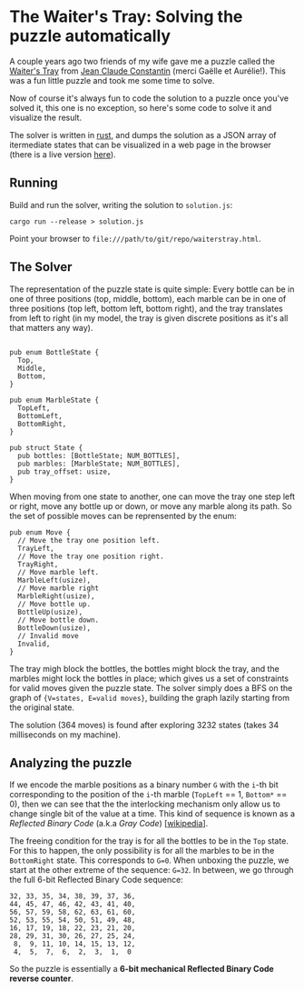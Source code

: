 # The Waiter's Tray: Solving the puzzle automatically

A couple years ago two friends of my wife gave me a puzzle called the [Waiter's Tray](https://www.logicagiochi.com/fr/the-waiters-tray-le-vin-est-servi) from [Jean Claude Constantin](http://www.constantin-jean-clau.de/) (merci Gaëlle et Aurélie!). This was a fun little puzzle and took me some time to solve.

Now of course it's always fun to code the solution to a puzzle once you've solved it, this one is no exception, so here's some code to solve it and visualize the result.

The solver is written in [rust](https://www.rust-lang.org/), and dumps the solution as a JSON array of itermediate states that can be visualized in a web page in the browser (there is a live version [here](http://legrosbuffle.github.io/waiterstray/waiterstray.html)).


## Running

Build and run the solver, writing the solution to `solution.js`:

```
cargo run --release > solution.js
```

Point your browser to `file:///path/to/git/repo/waiterstray.html`.


## The Solver

The representation of the puzzle state is quite simple: Every bottle can be in one of three positions (top, middle, bottom), each marble can be in one of three positions (top left, bottom left, bottom right), and the tray translates from left to right (in my model, the tray is given discrete positions as it's all that matters any way).

```

pub enum BottleState {
  Top,
  Middle,
  Bottom,
}

pub enum MarbleState {
  TopLeft,
  BottomLeft,
  BottomRight,
}

pub struct State {
  pub bottles: [BottleState; NUM_BOTTLES],
  pub marbles: [MarbleState; NUM_BOTTLES],
  pub tray_offset: usize,
}
```

When moving from one state to another, one can move the tray one step left or right, move any bottle up or down, or move any marble along its path. So the set of possible moves can be reprensented by the enum:

```
pub enum Move {
  // Move the tray one position left.
  TrayLeft,
  // Move the tray one position right.
  TrayRight,
  // Move marble left.
  MarbleLeft(usize),
  // Move marble right
  MarbleRight(usize),
  // Move bottle up.
  BottleUp(usize),
  // Move bottle down.
  BottleDown(usize),
  // Invalid move
  Invalid,
}
```

The tray migh block the bottles, the bottles might block the tray, and the marbles might lock the bottles in place; which gives us a set of constraints for valid moves given the puzzle state. The solver simply does a BFS on the graph of `{V=states, E=valid moves}`, building the graph lazily starting from the original state.

The solution (364 moves) is found after exploring 3232 states (takes 34 milliseconds on my machine).

## Analyzing the puzzle

If we encode the marble positions as a binary number `G` with the `i`-th bit corresponding to the position of the `i`-th marble (`TopLeft` == 1, `Bottom*` == 0), then we can see that the the interlocking mechanism only allow us to change single bit of the value at a time. This kind of sequence is known as a *Reflected Binary Code* (a.k.a *Gray Code*) [[wikipedia](https://en.wikipedia.org/wiki/Gray_code)].

The freeing condition for the tray is for all the bottles to be in the `Top` state. For this to happen, the only possibility is for all the marbles to be in the `BottomRight` state. This corresponds to `G=0`. When unboxing the puzzle, we start at the other extreme of the sequence: `G=32`. In between, we go through the full 6-bit Reflected Binary Code sequence:

```
32, 33, 35, 34, 38, 39, 37, 36,
44, 45, 47, 46, 42, 43, 41, 40,
56, 57, 59, 58, 62, 63, 61, 60,
52, 53, 55, 54, 50, 51, 49, 48,
16, 17, 19, 18, 22, 23, 21, 20,
28, 29, 31, 30, 26, 27, 25, 24,
 8,  9, 11, 10, 14, 15, 13, 12,
 4,  5,  7,  6,  2,  3,  1,  0
```

So the puzzle is essentially a **6-bit mechanical Reflected Binary Code reverse counter**.

